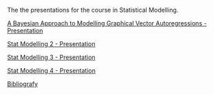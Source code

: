 
<!-- README.md is generated from README.Rmd. Please edit that file -->
<!-- https://marcozanotti.github.io/election-forecasting-review/ -->

The the presentations for the course in Statistical Modelling.

[A Bayesian Approach to Modelling Graphical Vector Autoregressions -
Presentation](https://marcozanotti.github.io/statistical-modeling-reviews/presentation/stat_mod1.pdf)

[Stat Modelling 2 -
Presentation](https://marcozanotti.github.io/statistical-modeling-reviews/presentation/stat_mod2.pdf)

[Stat Modelling 3 -
Presentation](https://marcozanotti.github.io/statistical-modeling-reviews/presentation/stat_mod3.pdf)

[Stat Modelling 4 -
Presentation](https://marcozanotti.github.io/statistical-modeling-reviews/presentation/stat_mod4.pdf)

[Bibliografy](https://github.com/marcozanotti/statistical-modeling-reviews/tree/main/material)
